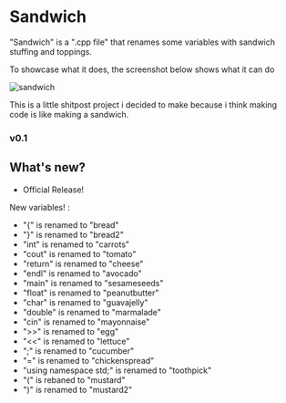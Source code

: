 # Sandwich
"Sandwich" is a ".cpp file" that renames some variables with sandwich stuffing and toppings. 

To showcase what it does, the screenshot below shows what it can do

![sandwich](https://github.com/LuckyRiceYT/Sandwich/assets/93751666/89bc989d-eb95-43e9-ae96-5acc258c612b)

This is a little shitpost project i decided to make because i think making code is like making a sandwich.

<h3> v0.1 </h3>

<h2>What's new?</h2>

- Official Release!

New variables! :
- "{" is renamed to "bread"
- "}" is renamed to "bread2"
- "int" is renamed to "carrots"
- "cout" is renamed to "tomato"
- "return" is renamed to "cheese"
- "endl" is renamed to "avocado"
- "main" is renamed to "sesameseeds"
- "float" is renamed to "peanutbutter"
- "char" is renamed to "guavajelly"
- "double" is renamed to "marmalade"
- "cin" is renamed to "mayonnaise"
- ">>" is renamed to "egg"
- "<<" is renamed to "lettuce"
- ";" is renamed to "cucumber"
- "=" is renamed to "chickenspread"
- "using namespace std;" is renamed to "toothpick"
- "(" is rebaned to "mustard"
- ")" is renamed to "mustard2"


